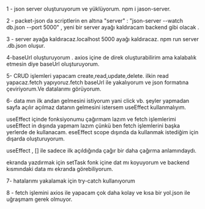 1 - json server oluşturuyorum ve yüklüyorum. npm i jason-server.

2 - packet-json da scriptlerin en altına "server" : "json-server --watch db.json --port 5000" , yeni bir server ayağı kaldıracam backend gibi olacak .

3 - server ayağa kaldıracaz.localhost 5000 ayağı kaldıracaz. npm run server .db.json oluşur.

4-baseUrl oluşturuyorum . axios içine de direk oluşturabilirim ama kalabalık etmesin diye baseUrl oluşturuyorum.

5- CRUD işlemleri yapacam create,read,update,delete. ilkin read yapacaz.fetch yapıyoruz.fetch baseUrl ile yakalıyorum ve json formatına çeviriyorum.Ve datalarımı görüyorum.

6- data mın ilk andan gelmesini istiyorum yani click vb. şeyler yapmadan sayfa açılır açılmaz datanın gelmesini istersem useEffect kullanmalıyım.

useEffect içinde fonksiyonumu çağırmam lazım ve fetch işlemlerimi useEffect in dışında yapmam lazım çünkü ben fetch işlemlerini başka yerlerde de kullanacam. eseEffect scope dışında da kullanmak istediğim için dışarda oluşturuyorum.

useEffect , [] ile sadece ilk açıldığında çağır bir daha çağırma anlamındaydı.

ekranda yazdırmak için setTask fonk içine dat mı koyuyorum ve backend kısmındaki data mı ekranda görebiliyorum.

7- hatalarımı yakalamak için try-catch kullanıyorum

8 - fetch işlemini axios ile yapacam çok daha kolay ve kısa bir yol.json ile uğraşmam gerek olmuyor.
